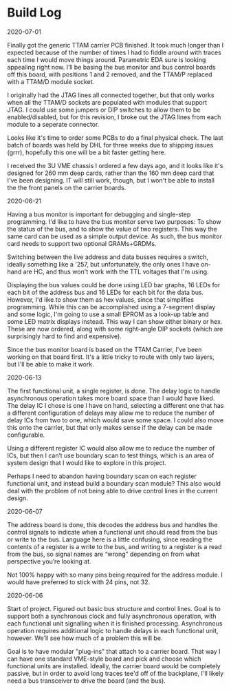 Build Log
=========

2020-07-01

Finally got the generic TTAM carrier PCB finished. It took much longer than I expected because of the number of times I had to fiddle around with traces each time I would move things around. Parametric EDA sure is looking appealing right now. I’ll be basing the bus monitor and bus control boards off this board, with positions 1 and 2 removed, and the TTAM/P replaced with a TTAM/D module socket.

I originally had the JTAG lines all connected together, but that only works when all the TTAM/D sockets are populated with modules that support JTAG. I could use some jumpers or DIP switches to allow them to be enabled/disabled, but for this revision, I broke out the JTAG lines from each module to a seperate connector.

Looks like it's time to order some PCBs to do a final physical check. The last batch of boards was held by DHL for three weeks due to shipping issues (grrr), hopefully this one will be a bit faster getting here.

I received the 3U VME chassis I ordered a few days ago, and it looks like it's designed for 260 mm deep cards, rather than the 160 mm deep card that I've been designing. IT will still work, though, but I won't be able to install the the front panels on the carrier boards.

2020-06-21

Having a bus monitor is important for debugging and single-step programming. I'd like to have the bus monitor serve two purposes: To show the status of the bus, and to show the value of two registers. This way the same card can be used as a simple output device. As such, the bus monitor card needs to support two optional GRAMs+GRDMs.

Switching between the live address and data busses requires a switch, ideally something like a '257, but unfortunately, the only ones I have on-hand are HC, and thus won't work with the TTL voltages that I'm using.

Displaying the bus values could be done using LED bar graphs, 16 LEDs for each bit of the address bus and 16 LEDs for each bit for the data bus. However, I'd like to show them as hex values, since that simplifies programming. While this can be accomplished using a 7-segment display and some logic, I'm going to use a small EPROM as a look-up table and some LED matrix displays instead. This way I can show either binary or hex. These are now ordered, along with some right-angle DIP sockets (which are surprisingly hard to find and expensive).

Since the bus monitor board is based on the TTAM Carrier, I've been working on that board first. It's a little tricky to route with only two layers, but I'll be able to make it work.

2020-06-13

The first functional unit, a single register, is done. The delay logic to handle asynchronous operation takes more board space than I would have liked. The delay IC I chose is one I have on hand, selecting a different one that has a different configuration of delays may allow me to reduce the number of delay ICs from two to one, which would save some space. I could also move this onto the carrier, but that only makes sense if the delay can be made configurable. 

Using a different register IC would also allow me to reduce the number of ICs, but then I can’t use boundary scan to test things, which is an area of system design that I would like to explore in this project.

Perhaps I need to abandon having boundary scan on each register functional unit, and instead build a boundary scan module? This also would deal with the problem of not being able to drive control lines in the current design.

2020-06-07

The address board is done, this decodes the address bus and handles the control signals to indicate when a functional unit should read from the bus or write to the bus. Language here is a little confusing, since reading the contents of a register is a write to the bus, and writing to a register is a read from the bus, so signal names are “wrong” depending on from what perspective you’re looking at.

Not 100% happy with so many pins being required for the address module. I would have preferred to stick with 24 pins, not 32.

2020-06-06

Start of project. Figured out basic bus structure and control lines. Goal is to support both a synchronous clock and fully asynchronous operation, with each functional unit signalling when it is finished processing. Asynchronous operation requires additional logic to handle delays in each functional unit, however. We'll see how much of a problem this will be.

Goal is to have modular "plug-ins" that attach to a carrier board. That way I can have one standard VME-style board and pick and choose which functional units are installed. Ideally, the carrier board would be completely passive, but in order to avoid long traces tee'd off of the backplane, I'll likely need a bus transceiver to drive the board (and the bus).